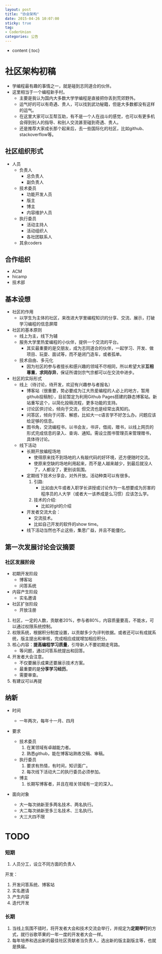 ```yaml
---
layout: post
title: "协会架构"
date: 2015-04-26 10:07:00
sticky: true
tag: 
- CoderUnion
categories: 公告
---
```


* content
{:toc}

# 社区架构初稿

- 学编程最有趣的事情之一，就是碰到志同道合的伙伴。
- 这里相当于一个编程新手村。
	- 主要是我认为国内大多数大学学编程是直接把你丢到荒郊野外。
	- 运气好的可以有奇遇、贵人，可以找到武功秘籍，但是大多数都没有这样的运气。
	- 在这里大家可以互帮互助，有不是一个人在战斗的感觉，也可以有更多机会得到别人的指导、和别人交流甚至碰到奇遇、贵人。
	- 还是推荐大家成长那个起来后，去一些国际化的社区，比如github、stackoverflow等。

## 社区组织形式
- 人员
	- 负责人
		- 总负责人
		- 副负责人
	- 技术委员
		- 功能开发人员
		- 版主
		- 博主
		- 内容维护人员
	- 执行委员
		- 活动主持人
		- 活动组织人
		- 各社团联系人
	- 其余coders

## 合作组织
- ACM
- hicamp
- 技术部



## 基本设想
- 社区的作用
	- 以学生为主体的社区，来改进大学里编程知识的分享、交流、展示，打破学习编程的信息屏障
- 社区的基本原则
	- 线上为主，线下为辅
	- 服务大学里热爱编程的小伙伴，提供一个交流的平台。
		- 其实最重要的是交朋友，成为志同道合的伙伴，一起学习、开发、做项目、玩耍、面试等，而不是闭门造车，或者孤单。
	- 技术自由、多元化
		- 因为社区的参与者擅长和感兴趣的领域不尽相同，所以希望大家**互相尊重**，**求同存异**，保证所谓剑宗气宗都可以在交流中进步。
- 社区的实际形式
	- 线上（待讨论，待开发，欢迎有兴趣参与者报名）
		- 博客站（很重要，势必要成为江大热爱编程的人必上的地方，暂用github投稿制），目前暂定为利用Github Pages搭建的静态博客站。新站重写这个，以简化投稿流程，更多功能的支持。
		- 讨论区供讨论，倾向于交流，但交流也是经常出真知的。
		- 问答区，倾向于问答、解惑，比如大一c语言学不好怎么办。问题应该给足够的信息。
		- 图书角，交流编程书，以书会友，书评，借阅，赠书，以线上网页的形式完成信息的录入、查询、通知。需设立图书管理员来管理赠书，具体待讨论。
	- 线下活动
		- 长期开放编程场地
			- 使得原来找不到场地的人有敲代码的好环境，还方便随时交流。
			- 使原来空缺的场地利用起来，而不是人越来越少，到最后就没人了，人都没了，更别谈氛围。
		- 定期线下技术分享会，对外开放。活动种类可以有很多。
			1. 引路:
				- 比如由大牛或者入职学长讲授或讨论作为一名想要成为厉害的程序员的人大学（或者大一该养成是么习惯）应该怎么学。
			2. 技术的介绍:
				- 比如对git的介绍
		- 开发者交流大会：
			- 交流技术。
			- 比如自己开发的软件的show time。
		- 线下活动当然也不止这些，集思广益，并且不能僵化。

## 第一次发展讨论会议摘要

### 社区发展阶段

- 初期开发阶段
	- 博客站
	- 问答系统
- 内容产生阶段
	- 实名邀请
- 社区扩张阶段
	- 开放注册

1. 社区，一定的人数，贡献者20%，参与者80%，内容质量要高，不能水，可以通过权限系统控制。
2. 权限系统，根据积分制度设置，以贡献多少为评判依据。或者还可以有成就系统，版主提出和审核，完成相应成就增加相应积分。
4. 核心内容：**提高编程学习质量**，引导新人不要初期走弯路。
	- 等问题，通过问答系统提出和回答。
5. 开发者大会注意。
	- 不仅要展示成果还要展示技术方案。
	- 最重要的是**分享学习经历**。
	- 需要审查。
6. 有建议可以再提



## 纳新
- 时间
	- 一年两次，每年十一月、四月

- 要求
	- 技术委员
		1. 在某领域有卓越能力者。
		2. 熟悉github，能在博客站熟练交稿、审稿。
	- 执行委员
		1. 要求有热情，有时间，知识面广。
		2. 每次线下活动大二的执行委员必须参加。
	- 博主
		1. 长期写博客者，并且在相关领域有一定的深入。 
	
- 面向对象
	- 大一每次纳新至多两名技术、两名执行。
	- 大二每次纳新至多三名技术、三名执行。
	- 大三大四不限


# TODO
### 短期
1. 人员分工，设立不同方面的负责人

开发：

1. 开发问答系统、博客站
2. 实名邀请
3. 产生内容
4. 迭代开发

### 长期
1. 当线上氛围不错时，将开发者大会和技术交流会举行，并规定为**定期举行**的方式，就行谷歌苹果的一年一度的开发者大会一样。
2. 每年培养和选出新的最佳社区贡献者当负责人，选出新的版主副版主等，也就是换届。
